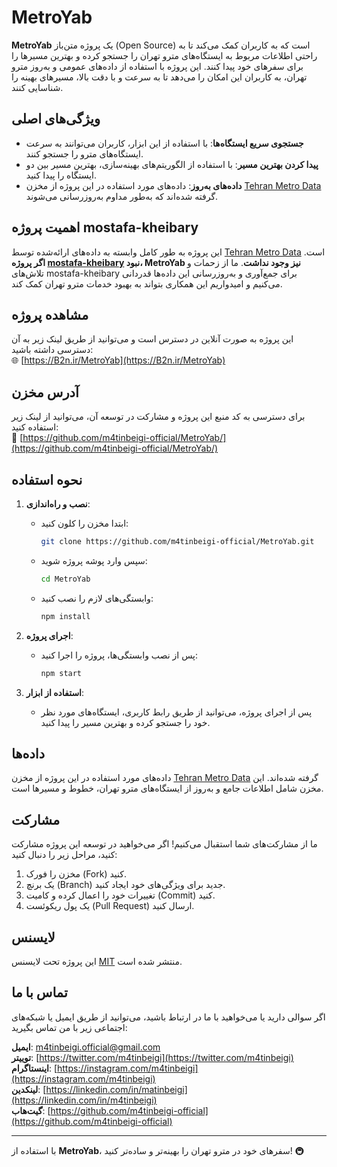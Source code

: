 # MetroYab

**MetroYab** یک پروژه متن‌باز (Open Source) است که به کاربران کمک می‌کند تا به راحتی اطلاعات مربوط به ایستگاه‌های مترو تهران را جستجو کرده و بهترین مسیرها را برای سفرهای خود پیدا کنند. این پروژه با استفاده از داده‌های عمومی و به‌روز مترو تهران، به کاربران این امکان را می‌دهد تا به سرعت و با دقت بالا، مسیرهای بهینه را شناسایی کنند.

## ویژگی‌های اصلی

- **جستجوی سریع ایستگاه‌ها**: با استفاده از این ابزار، کاربران می‌توانند به سرعت ایستگاه‌های مترو را جستجو کنند.
- **پیدا کردن بهترین مسیر**: با استفاده از الگوریتم‌های بهینه‌سازی، بهترین مسیر بین دو ایستگاه را پیدا کنید.
- **داده‌های به‌روز**: داده‌های مورد استفاده در این پروژه از مخزن [Tehran Metro Data](https://github.com/mostafa-kheibary/tehran-metro-data) گرفته شده‌اند که به‌طور مداوم به‌روزرسانی می‌شوند.

## اهمیت پروژه mostafa-kheibary

این پروژه به طور کامل وابسته به داده‌های ارائه‌شده توسط [Tehran Metro Data](https://github.com/mostafa-kheibary/tehran-metro-data) است. **اگر پروژه [mostafa-kheibary](https://github.com/mostafa-kheibary) نبود، MetroYab نیز وجود نداشت**. ما از زحمات و تلاش‌های mostafa-kheibary برای جمع‌آوری و به‌روزرسانی این داده‌ها قدردانی می‌کنیم و امیدواریم این همکاری بتواند به بهبود خدمات مترو تهران کمک کند.

## مشاهده پروژه

این پروژه به صورت آنلاین در دسترس است و می‌توانید از طریق لینک زیر به آن دسترسی داشته باشید:  
🌐 [https://B2n.ir/MetroYab](https://B2n.ir/MetroYab)

## آدرس مخزن

برای دسترسی به کد منبع این پروژه و مشارکت در توسعه آن، می‌توانید از لینک زیر استفاده کنید:  
📂 [https://github.com/m4tinbeigi-official/MetroYab/](https://github.com/m4tinbeigi-official/MetroYab/)

## نحوه استفاده

1. **نصب و راه‌اندازی**:
   - ابتدا مخزن را کلون کنید:
     ```bash
     git clone https://github.com/m4tinbeigi-official/MetroYab.git
     ```
   - سپس وارد پوشه پروژه شوید:
     ```bash
     cd MetroYab
     ```
   - وابستگی‌های لازم را نصب کنید:
     ```bash
     npm install
     ```

2. **اجرای پروژه**:
   - پس از نصب وابستگی‌ها، پروژه را اجرا کنید:
     ```bash
     npm start
     ```

3. **استفاده از ابزار**:
   - پس از اجرای پروژه، می‌توانید از طریق رابط کاربری، ایستگاه‌های مورد نظر خود را جستجو کرده و بهترین مسیر را پیدا کنید.

## داده‌ها

داده‌های مورد استفاده در این پروژه از مخزن [Tehran Metro Data](https://github.com/mostafa-kheibary/tehran-metro-data) گرفته شده‌اند. این مخزن شامل اطلاعات جامع و به‌روز از ایستگاه‌های مترو تهران، خطوط و مسیرها است.

## مشارکت

ما از مشارکت‌های شما استقبال می‌کنیم! اگر می‌خواهید در توسعه این پروژه مشارکت کنید، مراحل زیر را دنبال کنید:

1. مخزن را فورک (Fork) کنید.
2. یک برنچ (Branch) جدید برای ویژگی‌های خود ایجاد کنید.
3. تغییرات خود را اعمال کرده و کامیت (Commit) کنید.
4. یک پول ریکوئست (Pull Request) ارسال کنید.

## لایسنس

این پروژه تحت لایسنس [MIT](LICENSE) منتشر شده است.

## تماس با ما

اگر سوالی دارید یا می‌خواهید با ما در ارتباط باشید، می‌توانید از طریق ایمیل یا شبکه‌های اجتماعی زیر با من تماس بگیرید:

**ایمیل**: [m4tinbeigi.official@gmail.com](mailto:m4tinbeigi.official@gmail.com)  
**توییتر**: [https://twitter.com/m4tinbeigi](https://twitter.com/m4tinbeigi)  
**اینستاگرام**: [https://instagram.com/m4tinbeigi](https://instagram.com/m4tinbeigi)  
**لینکدین**: [https://linkedin.com/in/matinbeigi](https://linkedin.com/in/m4tinbeigi)  
**گیت‌هاب**: [https://github.com/m4tinbeigi-official](https://github.com/m4tinbeigi-official)

---

با استفاده از **MetroYab**، سفرهای خود در مترو تهران را بهینه‌تر و ساده‌تر کنید! 🚇
